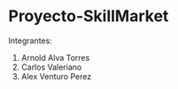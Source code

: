 # Proyecto-SkillMarket

Integrantes:
1. Arnold Alva Torres
2. Carlos Valeriano
3. Alex Venturo Perez
